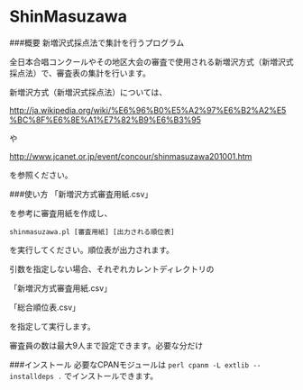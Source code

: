 ShinMasuzawa
============

###概要
新増沢式採点法で集計を行うプログラム


全日本合唱コンクールやその地区大会の審査で使用される新増沢方式（新増沢式採点法）で、審査表の集計を行います。


新増沢方式（新増沢式採点法）については、


http://ja.wikipedia.org/wiki/%E6%96%B0%E5%A2%97%E6%B2%A2%E5%BC%8F%E6%8E%A1%E7%82%B9%E6%B3%95


や


http://www.jcanet.or.jp/event/concour/shinmasuzawa201001.htm


を参照ください。


###使い方
「新増沢方式審査用紙.csv」


を参考に審査用紙を作成し、


`shinmasuzawa.pl [審査用紙] [出力される順位表]`


を実行してください。順位表が出力されます。


引数を指定しない場合、それぞれカレントディレクトリの


「新増沢方式審査用紙.csv」


「総合順位表.csv」


を指定して実行します。


審査員の数は最大9人まで設定できます。必要な分だけ



###インストール
必要なCPANモジュールは
`perl cpanm -L extlib --installdeps .`
でインストールできます。